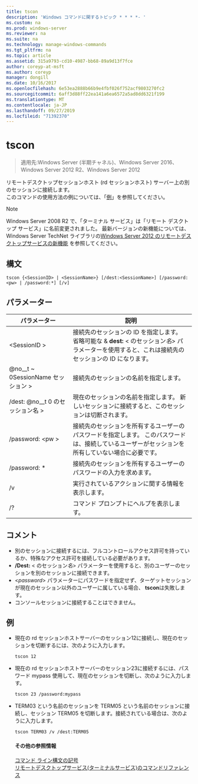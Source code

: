 ```yaml
---
title: tscon
description: 'Windows コマンドに関するトピック * * * *- '
ms.custom: na
ms.prod: windows-server
ms.reviewer: na
ms.suite: na
ms.technology: manage-windows-commands
ms.tgt_pltfrm: na
ms.topic: article
ms.assetid: 315a9793-cd10-4987-bb68-89a9d13f7fce
author: coreyp-at-msft
ms.author: coreyp
manager: dongill
ms.date: 10/16/2017
ms.openlocfilehash: 6e53ea2888b66b9e4fbf026f752acf9803270fc2
ms.sourcegitcommit: 6aff3d88ff22ea141a6ea6572a5ad8dd6321f199
ms.translationtype: MT
ms.contentlocale: ja-JP
ms.lasthandoff: 09/27/2019
ms.locfileid: "71392370"
---
```

# <a name="tscon"></a>tscon

>適用先:Windows Server (半期チャネル)、Windows Server 2016、Windows Server 2012 R2、Windows Server 2012

リモートデスクトップセッションホスト (rd セッションホスト) サーバー上の別のセッションに接続します。  
このコマンドの使用方法の例については、「[例](#BKMK_examples)」を参照してください。  

> [!NOTE]  
> Windows Server 2008 R2 で、「ターミナル サービス」は「リモート デスクトップ サービス」に名前変更されました。 最新バージョンの新機能については、Windows Server TechNet ライブラリの[Windows Server 2012 のリモートデスクトップサービスの新機能](https://technet.microsoft.com/library/hh831527) を参照してください。  

## <a name="syntax"></a>構文  
```  
tscon {<SessionID> | <SessionName>} [/dest:<SessionName>] [/password:<pw> | /password:*] [/v]  
```  
## <a name="parameters"></a>パラメーター  

|パラメーター|説明|  
|-------|--------|  
|\<SessionID >|接続先のセッションの ID を指定します。 省略可能な & **dest:** < のセッション*名*> パラメーターを使用すると、これは接続先のセッションの ID になります。|  
|@no__t ~ 0SessionName セッション >|接続先のセッションの名前を指定します。|  
|/dest: @no__t 0 のセッション名 >|現在のセッションの名前を指定します。 新しいセッションに接続すると、このセッションは切断されます。|  
|/password: \<pw >|接続先のセッションを所有するユーザーのパスワードを指定します。 このパスワードは、接続しているユーザーがセッションを所有していない場合に必要です。|  
|/password: *|接続先のセッションを所有するユーザーのパスワードの入力を求めます。|  
|/v|実行されているアクションに関する情報を表示します。|  
|/?|コマンド プロンプトにヘルプを表示します。|  

## <a name="remarks"></a>コメント  
-   別のセッションに接続するには、フルコントロールアクセス許可を持っているか、特殊なアクセス許可を接続している必要があります。  
-   **/Dest:** < のセッション*名*> パラメーターを使用すると、別のユーザーのセッションを別のセッションに接続できます。  
-   <*password*> パラメーターにパスワードを指定せず、ターゲットセッションが現在のセッション以外のユーザーに属している場合、 **tscon**は失敗します。  
-   コンソールセッションに接続することはできません。  

## <a name="BKMK_examples"></a>例  
- 現在の rd セッションホストサーバーのセッション12に接続し、現在のセッションを切断するには、次のように入力します。  
  ```  
  tscon 12  
  ```  
- 現在の rd セッションホストサーバーのセッション23に接続するには、パスワード mypass 使用して、現在のセッションを切断し、次のように入力します。  
  ```  
  tscon 23 /password:mypass  
  ```  
- TERM03 という名前のセッションを TERM05 という名前のセッションに接続し、セッション TERM05 を切断します。接続されている場合は、次のように入力します。  
  ```  
  tscon TERM03 /v /dest:TERM05  
  ```  
  #### <a name="additional-references"></a>その他の参照情報  
  [コマンド ライン構文の記号](command-line-syntax-key.md)  
  [リモートデスクトップサービス&#40;ターミナルサービス&#41;のコマンドリファレンス](remote-desktop-services-terminal-services-command-reference.md)  
